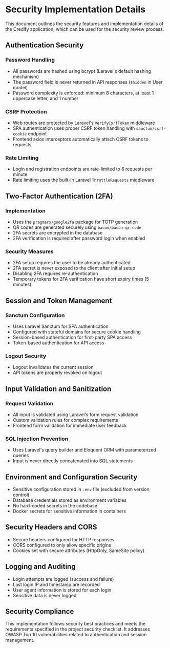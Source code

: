 # Security Implementation Details

This document outlines the security features and implementation details of the Credify application, which can be used for the security review process.

## Authentication Security

### Password Handling
- All passwords are hashed using bcrypt (Laravel's default hashing mechanism)
- The password field is never returned in API responses (`$hidden` in User model)
- Password complexity is enforced: minimum 8 characters, at least 1 uppercase letter, and 1 number

### CSRF Protection
- Web routes are protected by Laravel's `VerifyCsrfToken` middleware
- SPA authentication uses proper CSRF token handling with `sanctum/csrf-cookie` endpoint
- Frontend axios interceptors automatically attach CSRF tokens to requests

### Rate Limiting
- Login and registration endpoints are rate-limited to 6 requests per minute
- Rate limiting uses the built-in Laravel `ThrottleRequests` middleware

## Two-Factor Authentication (2FA)

### Implementation
- Uses the `pragmarx/google2fa` package for TOTP generation
- QR codes are generated securely using `bacon/bacon-qr-code`
- 2FA secrets are encrypted in the database
- 2FA verification is required after password login when enabled

### Security Measures
- 2FA setup requires the user to be already authenticated
- 2FA secret is never exposed to the client after initial setup
- Disabling 2FA requires re-authentication
- Temporary tokens for 2FA verification have short expiry times (5 minutes)

## Session and Token Management

### Sanctum Configuration
- Uses Laravel Sanctum for SPA authentication
- Configured with stateful domains for secure cookie handling
- Session-based authentication for first-party SPA access
- Token-based authentication for API access

### Logout Security
- Logout invalidates the current session
- API tokens are properly revoked on logout

## Input Validation and Sanitization

### Request Validation
- All input is validated using Laravel's form request validation
- Custom validation rules for complex requirements
- Frontend form validation for immediate user feedback

### SQL Injection Prevention
- Uses Laravel's query builder and Eloquent ORM with parameterized queries
- Input is never directly concatenated into SQL statements

## Environment and Configuration Security

- Sensitive configuration stored in `.env` file (excluded from version control)
- Database credentials stored as environment variables
- No hard-coded secrets in the codebase
- Docker secrets for sensitive information in containers

## Security Headers and CORS

- Secure headers configured for HTTP responses
- CORS configured to only allow specific origins
- Cookies set with secure attributes (HttpOnly, SameSite policy)

## Logging and Auditing

- Login attempts are logged (success and failure)
- Last login IP and timestamp are recorded
- User agent information is stored for each login
- Sensitive data is never logged

## Security Compliance

This implementation follows security best practices and meets the requirements specified in the project security checklist. It addresses OWASP Top 10 vulnerabilities related to authentication and session management.